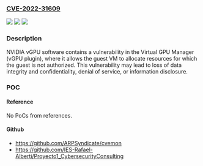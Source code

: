 ### [CVE-2022-31609](https://cve.mitre.org/cgi-bin/cvename.cgi?name=CVE-2022-31609)
![](https://img.shields.io/static/v1?label=Product&message=NVIDIA%20Virtual%20GPU%20Software%20and%20NVIDIA%20Cloud%20Gaming&color=blue)
![](https://img.shields.io/static/v1?label=Version&message=n%2Fa&color=blue)
![](https://img.shields.io/static/v1?label=Vulnerability&message=CWE-285%20Improper%20Authorization&color=brighgreen)

### Description

NVIDIA vGPU software contains a vulnerability in the Virtual GPU Manager (vGPU plugin), where it allows the guest VM to allocate resources for which the guest is not authorized. This vulnerability may lead to loss of data integrity and confidentiality, denial of service, or information disclosure.

### POC

#### Reference
No PoCs from references.

#### Github
- https://github.com/ARPSyndicate/cvemon
- https://github.com/IES-Rafael-Alberti/Proyecto1_CybersecurityConsulting

